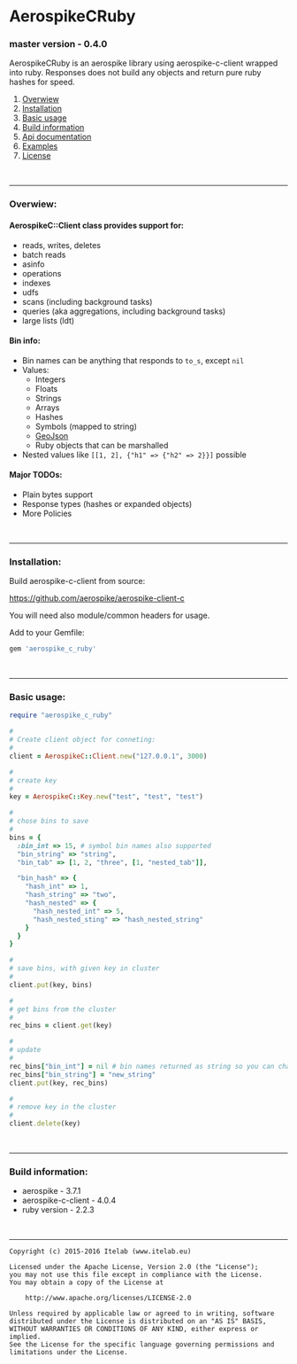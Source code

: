 # AerospikeCRuby
### master version - 0.4.0

AerospikeCRuby is an aerospike library using aerospike-c-client wrapped into ruby. Responses does not build any objects and return pure ruby hashes for speed.

1. [Overwiew](#overwiew)
2. [Installation](#instalation)
3. [Basic usage](#basic_usage)
4. [Build information](#build_info)
5. [Api documentation](doc)
6. [Examples](example)
7. [License](#license)

<!--===============================================================================-->
<br/><hr/>
<a name="overwiew"></a>

### Overwiew:

#### AerospikeC::Client class provides support for:
- reads, writes, deletes
- batch reads
- asinfo
- operations
- indexes
- udfs
- scans (including background tasks)
- queries (aka aggregations, including background tasks)
- large lists (ldt)

#### Bin info:
- Bin names can be anything that responds to `to_s`, except `nil`
- Values:
  - Integers
  - Floats
  - Strings
  - Arrays
  - Hashes
  - Symbols (mapped to string)
  - [GeoJson](geo_json.md)
  - Ruby objects that can be marshalled
- Nested values like `[[1, 2], {"h1" => {"h2" => 2}}]` possible

#### Major TODOs:
- Plain bytes support
- Response types (hashes or expanded objects)
- More Policies



<!--===============================================================================-->
<br/><hr/>
<a name="instalation"></a>

### Installation:

Build aerospike-c-client from source:

https://github.com/aerospike/aerospike-client-c

You will need also module/common headers for usage.

Add to your Gemfile:

```ruby
gem 'aerospike_c_ruby'
```



<!--===============================================================================-->
<br/><hr/>
<a name="basic_usage"></a>

### Basic usage:

```ruby
require "aerospike_c_ruby"

#
# Create client object for conneting:
#
client = AerospikeC::Client.new("127.0.0.1", 3000)

#
# create key
#
key = AerospikeC::Key.new("test", "test", "test")

#
# chose bins to save
#
bins = {
  :bin_int => 15, # symbol bin names also supported
  "bin_string" => "string",
  "bin_tab" => [1, 2, "three", [1, "nested_tab"]],

  "bin_hash" => {
    "hash_int" => 1,
    "hash_string" => "two",
    "hash_nested" => {
      "hash_nested_int" => 5,
      "hash_nested_sting" => "hash_nested_string"
    }
  }
}

#
# save bins, with given key in cluster
#
client.put(key, bins)

#
# get bins from the cluster
#
rec_bins = client.get(key)

#
# update
#
rec_bins["bin_int"] = nil # bin names returned as string so you can change them freely
rec_bins["bin_string"] = "new_string"
client.put(key, rec_bins)

#
# remove key in the cluster
#
client.delete(key)
```



<!--===============================================================================-->
<br/><hr/>
<a name="build_info"></a>

### Build information:

* aerospike          - 3.7.1
* aerospike-c-client - 4.0.4
* ruby version       - 2.2.3



<!--===============================================================================-->
<br/><hr/>
<a name="license"></a>

```
Copyright (c) 2015-2016 Itelab (www.itelab.eu)

Licensed under the Apache License, Version 2.0 (the "License");
you may not use this file except in compliance with the License.
You may obtain a copy of the License at

    http://www.apache.org/licenses/LICENSE-2.0

Unless required by applicable law or agreed to in writing, software
distributed under the License is distributed on an "AS IS" BASIS,
WITHOUT WARRANTIES OR CONDITIONS OF ANY KIND, either express or implied.
See the License for the specific language governing permissions and
limitations under the License.
```